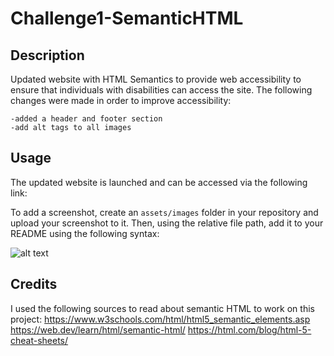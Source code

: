 # Challenge1-SemanticHTML

## Description

Updated website with HTML Semantics to provide web accessibility to ensure that individuals with disabilities can access the site. The following changes were made in order to improve accessibility:
    
    -added a header and footer section
    -add alt tags to all images

## Usage

The updated website is launched and can be accessed via the following link:

To add a screenshot, create an `assets/images` folder in your repository and upload your screenshot to it. Then, using the relative file path, add it to your README using the following syntax:

![alt text](assets/images/screenshot.png)

## Credits

I used the following sources to read about semantic HTML to work on this project:
https://www.w3schools.com/html/html5_semantic_elements.asp
https://web.dev/learn/html/semantic-html/
https://html.com/blog/html-5-cheat-sheets/

